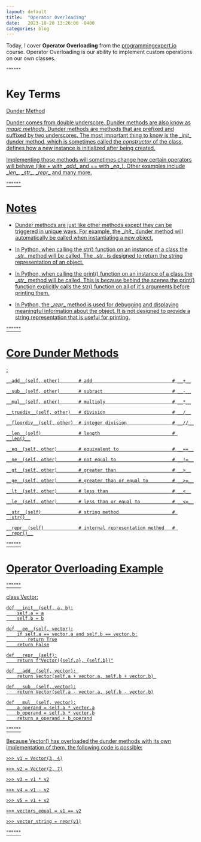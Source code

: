 ```yaml
---
layout: default
title:  "Operator Overloading"
date:   2023-10-20 13:26:00 -0400
categories: blog
---
```


Today, I cover __Operator Overloading__ from the [programmingexpert.io][course-site] course. Operator Overloading is our ability to implement custom operations on our own classes.

""""""

# Key Terms

<u>Dunder Method<u>

Dunder comes from double underscore. Dunder methods are also know as _magic methods_. Dunder methods are methods that are prefixed and suffixed by two underscores. The most important thing to know is the \__init__ dunder method, which is sometimes called the _constructor_ of the class, defines how a new instance is initialized after being created.

Implementing those methods will sometimes change how certain operators will behave (like + with \__add__ and == with \__eq__). Other examples include \__len__, \__str__, \__repr__ and many more.

""""""

# Notes

- Dunder methods are just like other methods except they can be triggered in unique ways. For example, the \__init__ dunder method will automatically be called when instantiating a new object.

- In Python, when calling the str() function on an instance of a class the \__str__ method will be called. The \__str__ is designed to return the string representation of an object.

- In Python, when calling the print() function on an instance of a class the \__str__ method will be called. This is because behind the scenes the print() function explicitly calls the str() function on all of it's arguments before printing them.

- In Python, the \__repr__ method is used for debugging and displaying meaningful information about the object. It is not designed to provide a string representation that is useful for printing.

""""""

# Core Dunder Methods

:

    __add__(self, other)       # add                              # __+__

    __sub__(self, other)       # subract                          # __-__

    __mul__(self, other)       # multiply                         # __*__

    __truediv__(self, other)   # division                         # __/__

    __floordiv__(self, other)  # integer division                 # __//__

    __len__(self)              # length                           # __len()__

    __eq__(self, other)        # equivalent to                    # __==__

    __ne__(self, other)        # not equal to                     # __!=__

    __gt__(self, other)        # greater than                     # __>__

    __ge__(self, other)        # greater than or equal to         # __>=__

    __lt__(self, other)        # less than                        # __<__

    __le__(self, other)        # less than or equal to            # __<=__

    __str__(self)              # string method                    # __str()__

    __repr__(self)             # internal representation method   # __repr()__

""""""

# Operator Overloading Example

""""""

class Vector:

    def __init__(self, a, b):
        self.a = a
        self.b = b

    def __eq__(self, vector):
        if self.a == vector.a and self.b == vector.b:
            return True
        return False

    def __repr__(self):
        return f"Vector({self.a}, {self.b})"

    def __add__(self, vector): 
        return Vector(self.a + vector.a, self.b + vector.b) 

    def __sub__(self, vector):
        return Vector(self.a - vector.a, self.b - vector.b)

    def __mul__(self, vector):
        a_operand = self.a * vector.a
        b_operand = self.b * vector.b
        return a_operand + b_operand

""""""

Because Vector() has overloaded the dunder methods with its own implementation of them, the following code is possible:

    >>> v1 = Vector(3, 4)

    >>> v2 = Vector(2, 7)

    >>> v3 = v1 * v2

    >>> v4 = v1 - v2

    >>> v5 = v1 + v2

    >>> vectors_equal = v1 == v2

    >>> vector_string = repr(v1)

""""""

[course-site]: https://www.programmingexpert.io/index